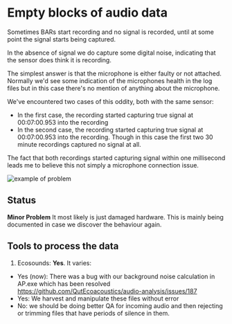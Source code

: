 # Empty blocks of audio data

Sometimes BARs start recording and no signal is recorded, until at some point
the signal starts being captured.

In the absence of signal we do capture some digital noise, indicating that the
sensor does think it is recording.

The simplest answer is that the microphone is either faulty or not attached.
Normally we'd see some indication of the microphones health in the log files but
in this case there's no mention of anything about the microphone. 

We've encountered two cases of this oddity, both with the same sensor:
- In the first case, the recording started capturing true
signal at 00:07:00.953 into the recording
- In the second case, the recording started capturing true
signal at 00:07:00.953 into the recording. Though in this case the first two 30
minute recordings captured no signal at all.

The fact that both recordings started capturing signal within one millisecond
leads me to believe this not simply a microphone connection issue.

![example of problem](ecoacoustics/known-problems/media/BARs_weird_signal.png)

## Status
**Minor Problem** It most likely is just damaged hardware. This is mainly being
documented in case we discover the behaviour again.

## Tools to process the data
1. Ecosounds: **Yes**. It varies:

-   Yes (now): There was a bug with our background noise calculation in AP.exe
    which has been resolved <https://github.com/QutEcoacoustics/audio-analysis/issues/187>
-   Yes: We harvest and manipulate these files without error
-   No: we should be doing better QA for incoming audio and then rejecting or
    trimming files that have periods of silence in them.